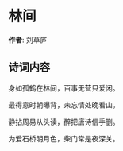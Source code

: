 # 林间

**作者**: 刘草庐

## 诗词内容

身如孤鹤在林间，百事无营只爱闲。

最得意时朝曝背，未忘情处晚看山。

静拈周易从头读，醉把唐诗信手删。

为爱石桥明月色，柴门常是夜深关。

